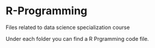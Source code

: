 # R-Programming
Files related to data science specialization course 


Under each folder you can find a R Prgramming code file.
